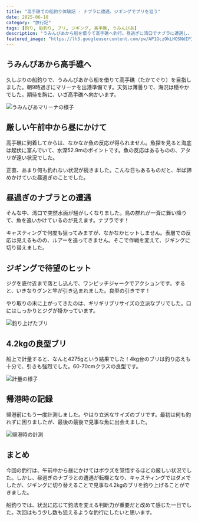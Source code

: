 ```yaml
---
title: "高手礁での船釣り体験記 - ナブラに遭遇、ジギングでブリを狙う"
date: 2025-06-18
category: "旅行記"
tags: [釣り, 船釣り, ブリ, ジギング, 高手礁, うみんぴあ]
description: "うみんぴあから船を借りて高手礁へ釣行。昼過ぎに湾口でナブラに遭遇し、ジギングで良型ブリをゲット。"
featured_image: "https://lh3.googleusercontent.com/pw/AP1GczOkLHOSNdIPIETfG08FqcfwrtD-K_oiJNK-bx1KQA62_VxfVcWW15oRZMArB9zZiXqwRE0G9ZTWogC7H9rY82e6GLWUNiK5aYt3FlOdltQFbc5aoWxHuXyMI1ygIYQVjR3rpkJaqmWx3mm7OwFmEin0fQ=s800-no-gm?authuser=0"
---
```


<!-- 元のGoogle Photosリンク: https://photos.app.goo.gl/hT1y5aBbdDnh21ZSA -->

## うみんぴあから高手礁へ

久しぶりの船釣りで、うみんぴあから船を借りて高手礁（たかてぐり）を目指しました。朝9時過ぎにマリーナを出港準備です。天気は薄曇りで、海況は穏やかでした。期待を胸に、いざ高手礁へ向かいます。

![うみんぴあマリーナの様子](https://lh3.googleusercontent.com/pw/AP1GczPb0pCgvoApA8BMR8Y1pVXpjmUk5VP1NDT72bPxPZoBgBN8sAiMhcc9cFOn2GcNIL_f0wQ3P1OG0glNl6KEEQQIdEsiKHaAMFT-eQfDvr26ESftG06q904DDZQhegjfCcNzh0CppQQ470ulGFrXHiIyrQ=s800-no-gm?authuser=0)

## 厳しい午前中から昼にかけて

高手礁に到着してからは、なかなか魚の反応が得られません。魚探を見ると海底は起伏に富んでいて、水深52.9mのポイントです。魚の反応はあるものの、アタリが遠い状況でした。

正直、あまり何も釣れない状況が続きました。こんな日もあるものだと、半ば諦めかけていた昼過ぎのことでした。

## 昼過ぎのナブラとの遭遇

そんな中、湾口で突然水面が騒がしくなりました。鳥の群れが一斉に舞い降りて、魚を追いかけているのが見えます。ナブラです！

キャスティングで何度も狙ってみますが、なかなかヒットしません。表層での反応は見えるものの、ルアーを追ってきません。そこで作戦を変えて、ジギングに切り替えました。

## ジギングで待望のヒット

ジグを底付近まで落とし込んで、ワンピッチジャークでアクションです。すると、いきなりグンと竿が引き込まれました。良型の引きです！

やり取りの末に上がってきたのは、ギリギリブリサイズの立派なブリでした。口にはしっかりとジグが掛かっています。

![釣り上げたブリ](https://lh3.googleusercontent.com/pw/AP1GczOkLHOSNdIPIETfG08FqcfwrtD-K_oiJNK-bx1KQA62_VxfVcWW15oRZMArB9zZiXqwRE0G9ZTWogC7H9rY82e6GLWUNiK5aYt3FlOdltQFbc5aoWxHuXyMI1ygIYQVjR3rpkJaqmWx3mm7OwFmEin0fQ=s800-no-gm?authuser=0)

## 4.2kgの良型ブリ

船上で計量すると、なんと4275gという結果でした！4kg台のブリは釣り応えも十分で、引きも強烈でした。60-70cmクラスの良型です。

![計量の様子](https://lh3.googleusercontent.com/pw/AP1GczPfKjPQPBG4zSknHKmyIrzQzDcs9FHxJKcMIxANvPNGWEk6NAMlymPvBJx6EKRbcIdPANmCN9zTKGaEy2nKBeU004gzmWF2mJk9m1xGfy49dC4CKFmPm9EkrRPLK3BgRqUHxVWEl9adxQ2a3xtpHrgtSQ=s800-no-gm?authuser=0)

## 帰港時の記録

帰港前にもう一度計測しました。やはり立派なサイズのブリです。最初は何も釣れずに困りましたが、最後の最後で見事な魚に出会えました。

![帰港時の計測](https://lh3.googleusercontent.com/pw/AP1GczMR63itMxC0sJTj1vpk-iHCIggcXkJmT7MVXGPM2TgoJInCvLQn24ojZGZ1YnAPqTWZTZ_m2iuLa9b77HPzs4nvSNVG7oWSPizpMijHDuXjnYEjjciNwarlnHqku4cKFipqDOhQI8HGMdqo1uWt9bAKnA=s800-no-gm?authuser=0)

## まとめ

今回の釣行は、午前中から昼にかけてはボウズを覚悟するほどの厳しい状況でした。しかし、昼過ぎのナブラとの遭遇が転機となり、キャスティングではダメでしたが、ジギングに切り替えることで見事な4.2kgのブリを釣り上げることができました。

船釣りでは、状況に応じて釣法を変える判断力が重要だと改めて感じた一日でした。次回はもう少し数も狙えるような釣行にしたいと思います。
